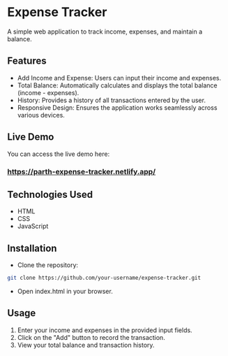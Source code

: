# Expense Tracker
A simple web application to track income, expenses, and maintain a balance.

## Features
- Add Income and Expense: Users can input their income and expenses.
- Total Balance: Automatically calculates and displays the total balance (income - expenses).
- History: Provides a history of all transactions entered by the user.
- Responsive Design: Ensures the application works seamlessly across various devices.

## Live Demo
You can access the live demo here:
### https://parth-expense-tracker.netlify.app/

## Technologies Used
- HTML
- CSS
- JavaScript

## Installation
- Clone the repository:
```bash
git clone https://github.com/your-username/expense-tracker.git
```
- Open index.html in your browser.

## Usage
1) Enter your income and expenses in the provided input fields.
2) Click on the "Add" button to record the transaction.
3) View your total balance and transaction history.